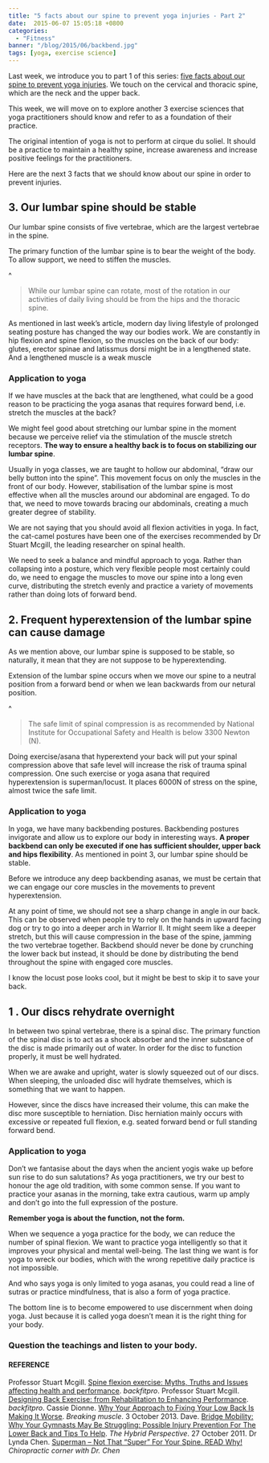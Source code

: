 ```yaml
---
title: "5 facts about our spine to prevent yoga injuries - Part 2"
date:  2015-06-07 15:05:18 +0800
categories:
  - "Fitness"
banner: "/blog/2015/06/backbend.jpg"
tags: [yoga, exercise science]
---
```

Last week, we introduce you to part 1 of this series: [five facts about our spine to prevent yoga injuries](/fitness/2015/05/31/5-spine-facts-for-yoga-practitioners/). We touch on the cervical and thoracic spine, which are the neck and the upper back.

This week, we will move on to explore another 3 exercise sciences that yoga practitioners should know and refer to as a foundation of their practice.  

The original intention of yoga is not to perform at cirque du soliel. It should be a practice to maintain a healthy spine, increase awareness and increase positive feelings for the practitioners.

Here are the next 3 facts that we should know about our spine in order to prevent injuries.

## 3. Our lumbar spine should be stable
Our lumbar spine consists of five vertebrae, which are the largest vertebrae in the spine.

The primary function of the lumbar spine is to bear the weight of the body. To allow support, we need to stiffen the muscles.

^
<blockquote>
While our lumbar spine can rotate, most of the rotation in our activities of daily living should be from the hips and the thoracic spine.
</blockquote>

As mentioned in last week’s article, modern day living lifestyle of prolonged seating posture has changed the way our bodies work. We are constantly in hip flexion and spine flexion, so the muscles on the back of our body: glutes, erector spinae and latissmus dorsi might be in a lengthened state. And a lengthened muscle is a weak muscle

### Application to yoga
If we have muscles at the back that are lengthened, what could be a good reason to be practicing the yoga asanas that requires forward bend, i.e. stretch the muscles at the back?

We might feel good about stretching our lumbar spine in the moment because we perceive relief via the stimulation of the muscle stretch receptors. **The way to ensure a healthy back is to focus on stabilizing our lumbar spine**.

Usually in yoga classes, we are taught to hollow our abdominal, “draw our belly button into the spine”. This movement focus on only the muscles in the front of our body. However, stabilisation of the lumbar spine is most effective when all the muscles around our abdominal are engaged. To do that, we need to move towards bracing our abdominals, creating a much greater degree of stability.

We are not saying that you should avoid all flexion activities in yoga. In fact, the cat-camel postures have been one of the exercises recommended by Dr Stuart Mcgill, the leading researcher on spinal health.

We need to seek a balance and mindful approach to yoga. Rather than collapsing into a posture, which very flexible people most certainly could do, we need to engage the muscles to move our spine into a long even curve, distributing the stretch evenly and practice a variety of movements rather than doing lots of forward bend.

## 2. Frequent hyperextension of the lumbar spine can cause damage
As we mention above, our lumbar spine is supposed to be stable, so naturally, it mean that they are not suppose to be hyperextending.

Extension of the lumbar spine occurs when we move our spine to a neutral position from a forward bend or when we lean backwards from our netural position.

^
<blockquote>
The safe limit of spinal compression is as recommended by National Institute for Occupational Safety and Health is below 3300 Newton (N).
</blockquote>

Doing exercise/asana that hyperextend your back will put your spinal compression above that safe level will increase the risk of trauma spinal compression. One such exercise or yoga asana that required hyperextension is superman/locust. It places 6000N of stress on the spine, almost twice the safe limit.

### Application to yoga
In yoga, we have many backbending postures. Backbending postures invigorate and allow us to explore our body in interesting ways. **A proper backbend can only be executed if one has sufficient shoulder, upper back and hips flexibility**. As mentioned in point 3, our lumbar spine should be stable.

Before we introduce any deep backbending asanas, we must be certain that we can engage our core muscles in the movements to prevent hyperextension.

At any point of time, we should not see a sharp change in angle in our back. This can be observed when people try to rely on the hands in upward facing dog or try to go into a deeper arch in Warrior II. It might seem like a deeper stretch, but this will cause compression in the base of the spine, jamming the two vertebrae together. Backbend should never be done by crunching the lower back but instead, it should be done by distributing the bend throughout the spine with engaged core muscles.

I know the locust pose looks cool, but it might be best to skip it to save your back.

## 1 . Our discs rehydrate overnight
In between two spinal vertebrae, there is a spinal disc. The primary function of the spinal disc is to act as a shock absorber and the inner substance of the disc is made primarily out of water. In order for the disc to function properly, it must be well hydrated.

When we are awake and upright, water is slowly squeezed out of our discs. When sleeping, the unloaded disc will hydrate themselves, which is something that we want to happen.

However, since the discs have increased their volume, this can make the disc more susceptible to herniation. Disc herniation mainly occurs with excessive or repeated full flexion, e.g. seated forward bend or full standing forward bend.

### Application to yoga
Don’t we fantasise about the days when the ancient yogis wake up before sun rise to do sun salutations? As yoga practitioners, we try our best to honour the age old tradition, with some common sense. If you want to practice your asanas in the morning, take extra cautious, warm up amply and don’t go into the full expression of the posture.

**Remember yoga is about the function, not the form.**

When we sequence a yoga practice for the body, we can reduce the number of spinal flexion. We want to practice yoga intelligently so that it improves your physical and mental well-being. The last thing we want is for yoga to wreck our bodies, which with the wrong repetitive daily practice is not impossible.

And who says yoga is only limited to yoga asanas, you could read a line of sutras or practice mindfulness, that is also a form of yoga practice.


The bottom line is to become empowered to use discernment when doing yoga. Just because it is called yoga doesn’t mean it is the right thing for your body.

### Question the teachings and listen to your body.

#### REFERENCE
Professor Stuart Mcgill. [Spine flexion exercise: Myths, Truths and Issues affecting health and performance](http://www.backfitpro.com/documents/Spine-flexion-myths-truths-and-issues.pdf). _backfitpro_.
Professor Stuart Mcgill. [Designing Back Exercise: from Rehabilitation to Enhancing Performance](http://www.backfitpro.com/pdf/selecting_back_exercises.pdf). _backfitpro_.
Cassie Dionne. [Why Your Approach to Fixing Your Low Back Is Making It Worse](http://breakingmuscle.com/mobility-recovery/why-your-approach-to-fixing-your-low-back-is-making-it-worse). _Breaking muscle_.
3 October 2013. Dave. [Bridge Mobility: Why Your Gymnasts May Be Struggling: Possible Injury Prevention For The Lower Back and Tips To Help](http://www.hybridperspective.com/2013/10/03/bridge-mobility-why-your-gymnasts-may-be-struggling-possible-injury-prevention-for-the-lower-back/). _The Hybrid Perspective_.
27 October 2011. Dr Lynda Chen. [Superman – Not That “Super” For Your Spine. READ Why!](https://drlyndachen.wordpress.com/2011/10/27/superman-not-that-super-for-your-spine-read-why/) _Chiropractic corner with Dr. Chen_
